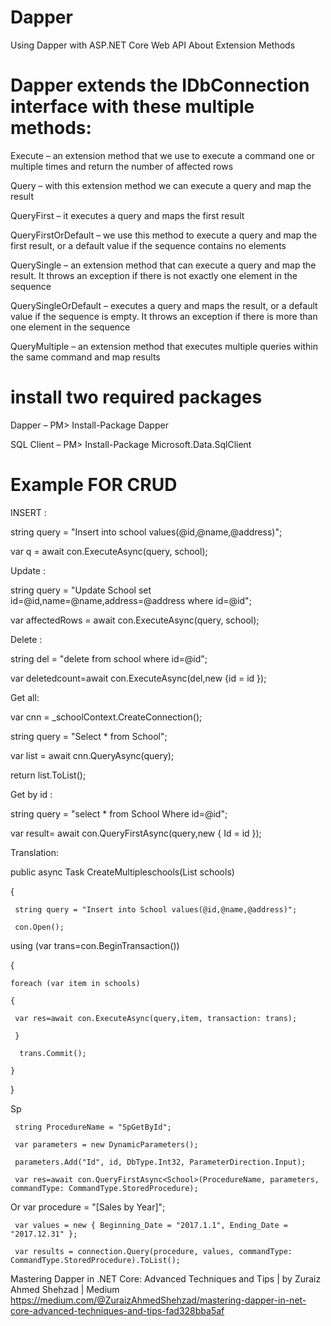 # Dapper
Using Dapper with ASP.NET Core Web API
About Extension Methods
# Dapper extends the IDbConnection interface with these multiple methods:

Execute – an extension method that we use to execute a command one or multiple times and return the number of affected rows

Query – with this extension method we can execute a query and map the result

QueryFirst –  it executes a query and maps the first result

QueryFirstOrDefault – we use this method to execute a query and map the first result, or a default value if the sequence contains no elements

QuerySingle – an extension method that can execute a query and map the result.  It throws an exception if there is not exactly one element in the sequence

QuerySingleOrDefault – executes a query and maps the result, or a default value if the sequence is empty. It throws an exception if there is more than one element in the sequence

QueryMultiple – an extension method that executes multiple queries within the same command and map results
# install two required packages
Dapper – PM> Install-Package Dapper

SQL Client – PM> Install-Package Microsoft.Data.SqlClient

# Example FOR CRUD
 INSERT :

string query = "Insert into school values(@id,@name,@address)";

var q = await con.ExecuteAsync(query, school);

Update :

string query = "Update School set id=@id,name=@name,address=@address where id=@id";

var affectedRows = await con.ExecuteAsync(query, school);

Delete :

string del = "delete from school where id=@id";

var deletedcount=await con.ExecuteAsync(del,new
{id = id });

Get all:

var cnn = _schoolContext.CreateConnection();

string query = "Select * from School";

var list = await cnn.QueryAsync<School>(query);

return list.ToList();

Get by id :

string query = "select * from School Where id=@id";
            
var result= await con.QueryFirstAsync<School>(query,new
            {
                Id = id
            });

Translation:

public async Task CreateMultipleschools(List<School> schools)
        
{
            
     string query = "Insert into School values(@id,@name,@address)";
            
     con.Open();
            
   using (var trans=con.BeginTransaction())
            
   {
                
    foreach (var item in schools)
              
    {
                   
     var res=await con.ExecuteAsync(query,item, transaction: trans);
                
     }
                
      trans.Commit();
            
    }
        
}

Sp

     string ProcedureName = "SpGetById";

     var parameters = new DynamicParameters();

     parameters.Add("Id", id, DbType.Int32, ParameterDirection.Input);

     var res=await con.QueryFirstAsync<School>(ProcedureName, parameters, commandType: CommandType.StoredProcedure);

Or
     var procedure = "[Sales by Year]";

     var values = new { Beginning_Date = "2017.1.1", Ending_Date = "2017.12.31" };

     var results = connection.Query(procedure, values, commandType: CommandType.StoredProcedure).ToList();


Mastering Dapper in .NET Core: Advanced Techniques and Tips | by Zuraiz Ahmed Shehzad | Medium
https://medium.com/@ZuraizAhmedShehzad/mastering-dapper-in-net-core-advanced-techniques-and-tips-fad328bba5af

